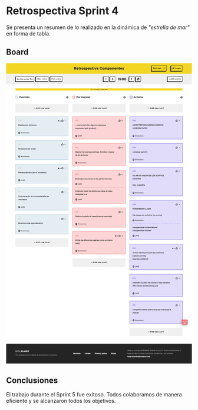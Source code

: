 
# Retrospectiva Sprint 4

Se presenta un resumen de lo realizado en la dinámica de *"estrella de mar"* en forma de tabla.



## Board
![Retro Sprint 4](public/images/boards.boldare.com_board_a5567a7e12504118811b429e2f3e64a7.png "Retro Sprint 4")


## Conclusiones

El trabajo durante el Sprint 5 fue exitoso. Todos colaboramos de manera eficiente y se alcanzaron todos los objetivos.
